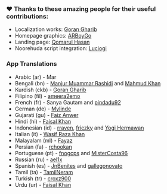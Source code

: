 ### ❤️ Thanks to these amazing people for their useful contributions:

- Localization works: [Goran Gharib](https://facebook.com/GoRaN9O)
- Homepage graphics: [ARBoyGo](https://github.com/ARBoyGo)
- Landing page: [Qomarul Hasan](https://github.com/qomarhsn)
- Noorehuda script integration: [Luciogi](https://github.com/Luciogi)

### App Translations

- Arabic (ar) - Mar
- Bengali (bn) - [Manjur Muammar Rashidi](https://github.com/rashidi77) and [Mahmud Khan](https://github.com/MAHMUDflmrkh)
- Kurdish (ckb) - [Goran Gharib](https://facebook.com/GoRaN9O)
- Filipino (fil) - [ameera2emo](https://github.com/ameera2emo)
- French (fr) - Sanya Gautam and [pindadu92](https://github.com/pindadu92)
- German (de) - [Mylinde](https://github.com/Mylinde)
- Gujarati (gu) - [Faiz Anwer](https://github.com/TheAnwerFaiz)
- Hindi (hi) - [Faisal Khan](https://github.com/faisalcodes)
- Indonesian (id) - [rraven](https://instagram.com/r4ravv), [friczky](https://github.com/friczky) and [Yogi Hermawan](https://github.com/yHpgi)
- Italian (it) - [Wasif Raza Khan](https://www.instagram.com/wasifffff5)
- Malayalam (ml) - [Fayaz](https://github.com/Sharpentine)
- Persian (fa) - [rchookan](https://github.com/rchookan)
- Portuguese (pt) - [fnogcps](https://github.com/fnogcps) and [MisterCosta96](https://github.com/MisterCosta96)
- Russian (ru) - [ael1x](https://github.com/ael1x)
- Spanish (es) - [JnBenites](https://github.com/JnBenites) and [gallegonovato](https://github.com/gallegonovato)
- Tamil (ta) - [TamilNeram](https://github.com/TamilNeram)
- Turkish (tr) - [croxz900](https://github.com/croxz900)
- Urdu (ur) - [Faisal Khan](https://github.com/faisalcodes)
